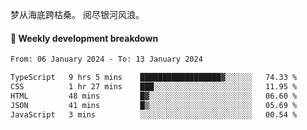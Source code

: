 梦从海底跨枯桑。
阅尽银河风浪。


#### 📝 Weekly development breakdown

<!--START_SECTION:waka-->

```txt
From: 06 January 2024 - To: 13 January 2024

TypeScript   9 hrs 5 mins    ██████████████████▓░░░░░░   74.33 %
CSS          1 hr 27 mins    ███░░░░░░░░░░░░░░░░░░░░░░   11.95 %
HTML         48 mins         █▓░░░░░░░░░░░░░░░░░░░░░░░   06.60 %
JSON         41 mins         █▒░░░░░░░░░░░░░░░░░░░░░░░   05.69 %
JavaScript   3 mins          ░░░░░░░░░░░░░░░░░░░░░░░░░   00.54 %
```

<!--END_SECTION:waka-->



